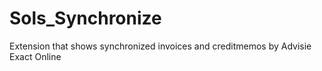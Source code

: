 # Sols_Synchronize
Extension that shows synchronized invoices and creditmemos by Advisie Exact Online
